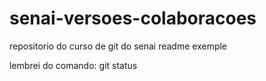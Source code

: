 # senai-versoes-colaboracoes
repositorio do curso de git do senai
readme exemple

lembrei do comando: git status
